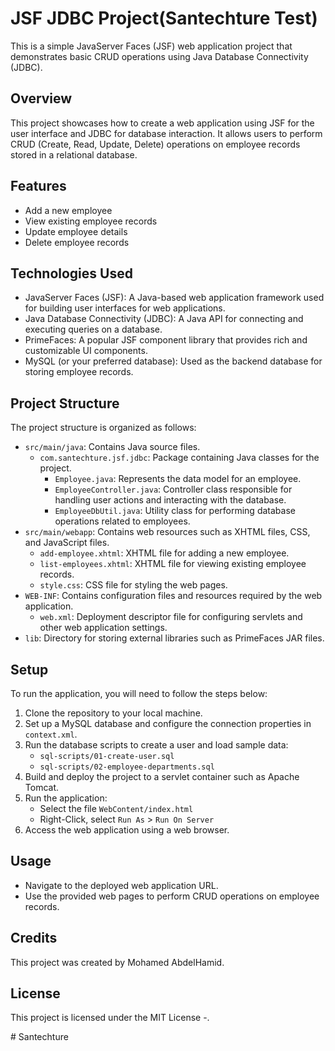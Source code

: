# JSF JDBC Project(Santechture Test)

This is a simple JavaServer Faces (JSF) web application project that
demonstrates basic CRUD operations using Java Database Connectivity
(JDBC).

## Overview

This project showcases how to create a web application using JSF for the
user interface and JDBC for database interaction. It allows users to
perform CRUD (Create, Read, Update, Delete) operations on employee
records stored in a relational database.

## Features

-   Add a new employee
-   View existing employee records
-   Update employee details
-   Delete employee records

## Technologies Used

-   JavaServer Faces (JSF): A Java-based web application framework used
    for building user interfaces for web applications.
-   Java Database Connectivity (JDBC): A Java API for connecting and
    executing queries on a database.
-   PrimeFaces: A popular JSF component library that provides rich and
    customizable UI components.
-   MySQL (or your preferred database): Used as the backend database for
    storing employee records.

## Project Structure

The project structure is organized as follows:

-   `src/main/java`: Contains Java source files.
    -   `com.santechture.jsf.jdbc`: Package containing Java classes for
        the project.
        -   `Employee.java`: Represents the data model for an employee.
        -   `EmployeeController.java`: Controller class responsible for
            handling user actions and interacting with the database.
        -   `EmployeeDbUtil.java`: Utility class for performing database
            operations related to employees.
-   `src/main/webapp`: Contains web resources such as XHTML files, CSS,
    and JavaScript files.
    -   `add-employee.xhtml`: XHTML file for adding a new employee.
    -   `list-employees.xhtml`: XHTML file for viewing existing employee
        records.
    -   `style.css`: CSS file for styling the web pages.
-   `WEB-INF`: Contains configuration files and resources required by
    the web application.
    -   `web.xml`: Deployment descriptor file for configuring servlets
        and other web application settings.
-   `lib`: Directory for storing external libraries such as PrimeFaces
    JAR files.

## Setup

To run the application, you will need to follow the steps below: 

1. Clone the repository to your local machine.
2. Set up a MySQL database and configure the connection properties in `context.xml`.
3. Run the database scripts to create a user and load sample data:
    - `sql-scripts/01-create-user.sql`
    - `sql-scripts/02-employee-departments.sql`
4. Build and deploy the project to a servlet container such as Apache Tomcat.
5. Run the application:
    - Select the file `WebContent/index.html`
    - Right-Click, select `Run As` > `Run On Server`
6. Access the web application using a web browser.

## Usage

-   Navigate to the deployed web application URL.
-   Use the provided web pages to perform CRUD operations on employee
    records.

## Credits

This project was created by Mohamed AbdelHamid.

## License

This project is licensed under the MIT License -.

\# Santechture
